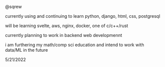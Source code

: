 @sqrew

currently using and continuing to learn python, django, html, css, postgresql

will be learning svelte, aws, nginx, docker, one of c/c++/rust

currently planning to work in backend web developmennt

i am furthering my math/comp sci education and intend to work with data/ML in the future

5/21/2022

